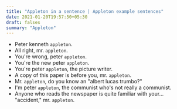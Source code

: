 ```yaml
---
title: "Appleton in a sentence | Appleton example sentences"
date: 2021-01-20T19:57:50+05:30
draft: falses
summary: "Appleton"
---
```

- Peter kenneth `appleton`.
- All right, mr. `appleton`.
- You're wrong, peter `appleton`.
- You're the new peter `appleton`.
- You're peter `appleton`, the picture writer.
- A copy of this paper is before you, mr. `appleton`.
- Mr. `appleton`, do you know an "albert lucas trumbo?"
- I'm peter `appleton`, the communist who's not really a communist.
- Anyone who reads the newspaper is quite familiar with your... "accident," mr. `appleton`.
                 
